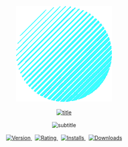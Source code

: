 <div align="center">
   <a href="https://marketplace.visualstudio.com/items?itemName=kah3vich.holdesher">
        <img src="https://raw.githubusercontent.com/Holdesher/Holdesher/main/assets/img/holdesher.png" alt="logo" width="256">
        <br/>
        <br/>
        <img src="https://svg-readme.vercel.app/readme/svg?type=title&content=Holdesher||(Theme)" alt="title" width="500" height="50">
        <br/>
        <br/>
    </a>
</div>

<div align="center">
    <img src="https://svg-readme.vercel.app/readme/svg?type=subtitle&content=Theme||with||bright||colors||for||VS||Code||editor||and||terminal||applications." alt="subtitle" width="100%" height="100">
</div>

<br />

<div align="center">
    <a href="https://marketplace.visualstudio.com/items?itemName=kah3vich.holdesher">
        <img src="https://vsmarketplacebadges.dev/version-short/kah3vich.holdesher.svg?style=for-the-badge&colorA=20232A&colorB=61dafb&label=VERSION" alt="Version">
    </a>&nbsp;
    <a href="https://marketplace.visualstudio.com/items?itemName=kah3vich.holdesher">
        <img src="https://vsmarketplacebadges.dev/rating-short/kah3vich.holdesher.svg?style=for-the-badge&colorA=20232A&colorB=61dafb&label=Rating" alt="Rating">
    </a>&nbsp;
    <a href="https://marketplace.visualstudio.com/items?itemName=kah3vich.holdesher">
        <img src="https://vsmarketplacebadges.dev/installs-short/kah3vich.holdesher.svg?style=for-the-badge&colorA=20232A&colorB=61dafb&label=Installs" alt="Installs">
    </a>&nbsp;
    <a href="https://marketplace.visualstudio.com/items?itemName=kah3vich.holdesher">
        <img src="https://vsmarketplacebadges.dev/downloads-short/kah3vich.holdesher.svg?style=for-the-badge&colorA=20232A&colorB=61dafb&label=Downloads" alt="Downloads">
    </a>
</div>
